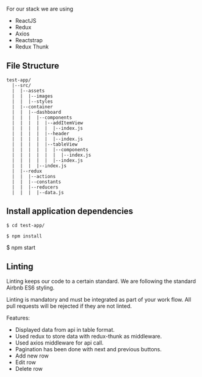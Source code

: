 For our stack we are using

- ReactJS
- Redux
- Axios
- Reactstrap
- Redux Thunk

## File Structure

```
test-app/
  |--src/
  |  |--assets
  |  |  |--images
  |  |  |--styles
  |  |--container
  |  |  |--dashboard
  |  |  |  |--components
  |  |  |  |  |--addItemView
  |  |  |  |  |  |--index.js
  |  |  |  |  |--header
  |  |  |  |  |  |--index.js
  |  |  |  |  |--tableView
  |  |  |  |  |  |--components
  |  |  |  |  |  |  |--index.js
  |  |  |  |  |  |--index.js
  |  |  |  |--index.js
  |  |--redux
  |  |  |--actions
  |  |  |--constants
  |  |  |--reducers
  |  |  |  |--data.js
```

## Install application dependencies

```
$ cd test-app/
```

```
$ npm install
```

$ npm start

## Linting

Linting keeps our code to a certain standard. We are following the standard Airbnb ES6 styling.

Linting is mandatory and must be integrated as part of your work flow. All pull requests will be rejected if they are not linted.

Features:

- Displayed data from api in table format.
- Used redux to store data with redux-thunk as middleware.
- Used axios middleware for api call.
- Pagination has been done with next and previous buttons.
- Add new row
- Edit row
- Delete row
